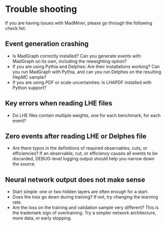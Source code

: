 # Trouble shooting

If you are having issues with MadMiner, please go through the following check list:


## Event generation crashing

- Is MadGraph correctly installed? Can you generate events with MadGraph on its own, including the reweighting option?
- If you are using Pythia and Delphes: Are their installations working? Can you run MadGraph with Pythia, and can you run Delphes on the resulting HepMC
sample?
- If you are using PDF or scale uncertainties: Is LHAPDF installed with Python support?

## Key errors when reading LHE files

- Do LHE files contain multiple weights, one for each benchmark, for each event?

## Zero events after reading LHE or Delphes file

- Are there typos in the definitions of required observables, cuts, or efficiencies? If an observable, cut, or
efficiency causes all events to be discarded, DEBUG-level logging output should help you narrow down
the source.

## Neural network output does not make sense

- Start simple: one or two hidden layers are often enough for a start.
- Does the loss go down during training? If not, try changing the learning rate.
- Are the loss on the training and validation sample very different? This is the trademark sign of overtraining. Try
a simpler network architecture, more data, or early stopping.
